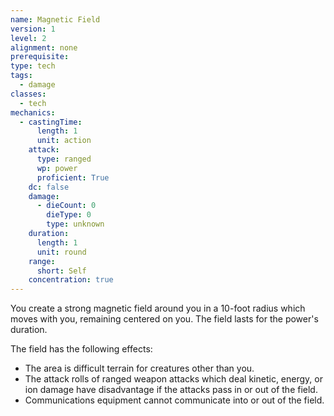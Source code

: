 ```yaml
---
name: Magnetic Field
version: 1
level: 2
alignment: none
prerequisite: 
type: tech
tags:
  - damage
classes:
  - tech
mechanics:
  - castingTime:
      length: 1
      unit: action
    attack:
      type: ranged
      wp: power
      proficient: True
    dc: false
    damage:
      - dieCount: 0
        dieType: 0
        type: unknown
    duration:
      length: 1
      unit: round
    range:
      short: Self
    concentration: true
---
```

You create a strong magnetic field around you in a 10-foot radius which moves with you, remaining centered on you. The field lasts for the power's duration.

The field has the following effects:
- The area is difficult terrain for creatures other than you.
- The attack rolls of ranged weapon attacks which deal kinetic, energy, or ion damage have disadvantage if the attacks pass in or out of the field.
- Communications equipment cannot communicate into or out of the field.
    
